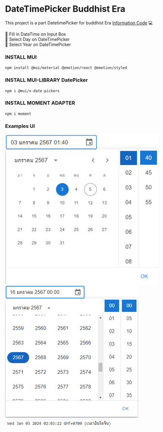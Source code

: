 # DateTimePicker Buddhist Era
This project is a part DatetimePicker for buddhist Era [Information Code](./DateTime.tsx) :computer:

:triangular_flag_on_post: Fill in DateTime on Input Box <br>
:triangular_flag_on_post: Select Day on DateTimePicker <br>
:triangular_flag_on_post: Select Year on DateTimePicker <br>

### INSTALL MUI
 ```
 npm install @mui/material @emotion/react @emotion/styled
 ```

### INSTALL MUI-LIBRARY DatePicker
 ```
 npm i @mui/x-date-pickers
 ```

### INSTALL MOMENT ADAPTER
 ```
 npm i moment
 ```

### Examples UI
![](./Image/Ex.png)
![](./Image/Ex3.png)
![](./Image/Ex2.png)